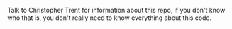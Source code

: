 Talk to Christopher Trent for information about this repo, if you don't know who that is, you don't really need to know everything about this code.
